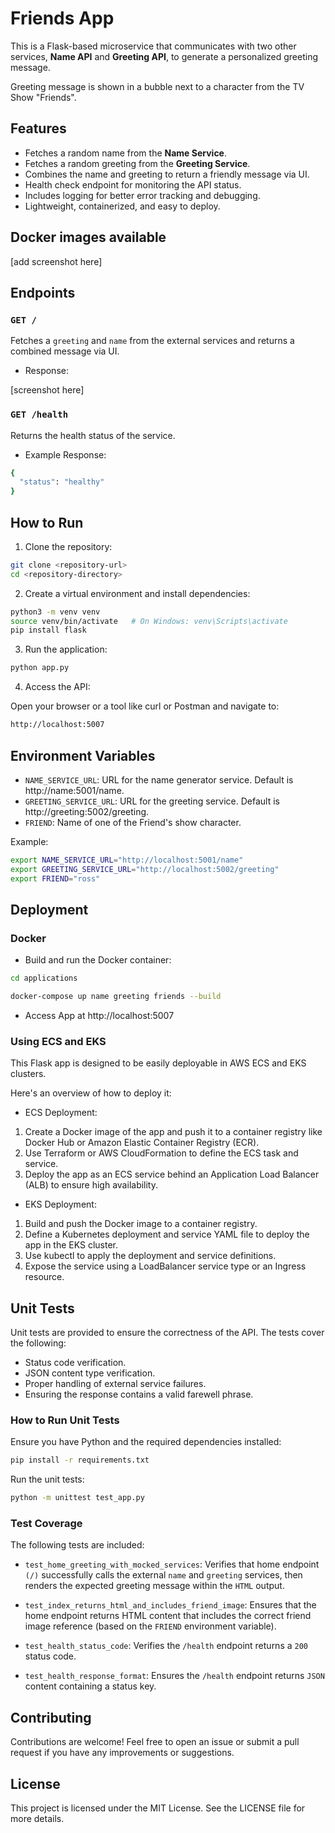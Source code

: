 # Friends App

This is a Flask-based microservice that communicates with two other services, **Name API** and **Greeting API**, to generate a personalized greeting message.

Greeting message is shown in a bubble next to a character from the TV Show "Friends".

## Features

- Fetches a random name from the **Name Service**.
- Fetches a random greeting from the **Greeting Service**.
- Combines the name and greeting to return a friendly message via UI.
- Health check endpoint for monitoring the API status.
- Includes logging for better error tracking and debugging.
- Lightweight, containerized, and easy to deploy.

## Docker images available

[add screenshot here]

## Endpoints

### `GET /`

Fetches a `greeting` and `name` from the external services and returns a combined message via UI.

- Response:

[screenshot here]

### `GET /health`

Returns the health status of the service.

- Example Response:

```bash
{
  "status": "healthy"
}
```

## How to Run

1. Clone the repository:

```bash
git clone <repository-url>
cd <repository-directory>
```

2. Create a virtual environment and install dependencies:

```bash
python3 -m venv venv
source venv/bin/activate   # On Windows: venv\Scripts\activate
pip install flask
```

3. Run the application:

```bash
python app.py
```

4. Access the API:

Open your browser or a tool like curl or Postman and navigate to:

```bash
http://localhost:5007
```

## Environment Variables

- `NAME_SERVICE_URL`: URL for the name generator service. Default is http://name:5001/name.
- `GREETING_SERVICE_URL`: URL for the greeting service. Default is http://greeting:5002/greeting.
- `FRIEND`: Name of one of the Friend's show character.

Example:

```bash
export NAME_SERVICE_URL="http://localhost:5001/name"
export GREETING_SERVICE_URL="http://localhost:5002/greeting"
export FRIEND="ross"
```

## Deployment

### Docker

- Build and run the Docker container:

```bash
cd applications

docker-compose up name greeting friends --build
```

- Access App at http://localhost:5007

### Using ECS and EKS

This Flask app is designed to be easily deployable in AWS ECS and EKS clusters.

Here's an overview of how to deploy it:

- ECS Deployment:

1. Create a Docker image of the app and push it to a container registry like Docker Hub or Amazon Elastic Container Registry (ECR).
2. Use Terraform or AWS CloudFormation to define the ECS task and service.
3. Deploy the app as an ECS service behind an Application Load Balancer (ALB) to ensure high availability.

- EKS Deployment:

1. Build and push the Docker image to a container registry.
2. Define a Kubernetes deployment and service YAML file to deploy the app in the EKS cluster.
3. Use kubectl to apply the deployment and service definitions.
4. Expose the service using a LoadBalancer service type or an Ingress resource.

## Unit Tests

Unit tests are provided to ensure the correctness of the API. The tests cover the following:

- Status code verification.
- JSON content type verification.
- Proper handling of external service failures.
- Ensuring the response contains a valid farewell phrase.

### How to Run Unit Tests

Ensure you have Python and the required dependencies installed:

```bash
pip install -r requirements.txt
```

Run the unit tests:

```bash
python -m unittest test_app.py
```

### Test Coverage

The following tests are included:

- `test_home_greeting_with_mocked_services`: Verifies that home endpoint `(/)` successfully calls the external `name` and `greeting` services, then renders the expected greeting message within the `HTML` output.

- `test_index_returns_html_and_includes_friend_image`: Ensures that the home endpoint returns HTML content that includes the correct friend image reference (based on the `FRIEND` environment variable).

- `test_health_status_code`: Verifies the `/health` endpoint returns a `200` status code.

- `test_health_response_format`: Ensures the `/health` endpoint returns `JSON` content containing a status key.

## Contributing

Contributions are welcome! Feel free to open an issue or submit a pull request if you have any improvements or suggestions.

## License

This project is licensed under the MIT License. See the LICENSE file for more details.
